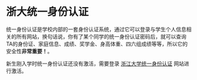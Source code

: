 # 浙大统一身份认证

统一身份认证是学校内部的一套身份认证系统，通过它可以登录与学生个人信息相关的所有网站，换句话说，你有了某个同学的统一身份认证密码后，就可以查询TA的身份证、家庭信息、成绩、奖学金、身高体重、四六组成绩等等，所以它的安全性**非常重要！**。

新生刚入学时统一身份认证还没有激活，需要登录 [浙江大学统一身份认证](http://zuinfo.zju.edu.cn/ActiveChoose.do) 网站进行激活。
